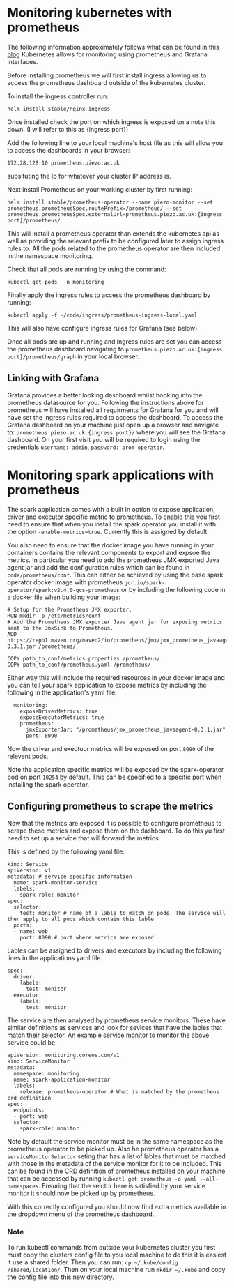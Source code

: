 # Monitoring kubernetes with prometheus
The following information approximately follows what can be found in this [blog](https://itnext.io/kubernetes-monitoring-with-prometheus-in-15-minutes-8e54d1de2e13)
Kubernetes allows for monitoring using prometheus and Grafana interfaces.

Before installing prometheus we will first install ingress allowing us to access the prometheus dashboard outside of the kubernetes cluster.

To install the ingress controller run:
```
helm install stable/nginx-ingress
```
Once installed check the port on which ingress is exposed on a note this down. (I will refer to this as {ingress port})

Add the following line to your local machine's host file as this will allow you to access the dashboards in your browser:
```
172.28.128.10 prometheus.piezo.ac.uk
```
subsituting the Ip for whatever your cluster IP address is.


Next install Prometheus on your working cluster by first running:
```
helm install stable/prometheus-operator --name piezo-monitor --set prometheus.prometheusSpec.routePrefix=/prometheus/ --set prometheus.prometheusSpec.externalUrl=prometheus.piezo.ac.uk:{ingress port}/prometheus/ 
```
This will install a prometheus operator than extends the kubernetes api as well as providing the relevant prefix to be configured later to assign ingress rules to. All the pods related to the prometheus operator are then included in the namespace monitoring.

Check that all pods are running by using the command:
```
kubectl get pods  -n monitoring
```

Finally apply the ingress rules to access the prometheus dashboard by running:
```
kubectl apply -f ~/code/ingress/prometheus-ingress-local.yaml
```
This will also have configure ingress rules for Grafana (see below).

Once all pods are up and running and ingress rules are set you can access the prometheus dashboard navigating to `prometheus.piezo.ac.uk:{ingress port}/prometheus/graph` in your local browser.


## Linking with Grafana
Grafana provides a better looking dashboard whilst hooking into the prometheus datasource for you. Following the instructions above for prometheus will have installed all requirments for Grafana for you and will have set the ingress rules required to access the dashboard. To access the Grafana dashboard on your machine just open up a browser and navigate to: `prometheus.piezo.ac.uk:{ingress port}/` where you will see the Grafana dashboard. On your first visit you will be required to login using the credentials `username: admin`, `password: prom-operator`.


# Monitoring spark applications with prometheus
The spark application comes with a built in option to expose application, driver and executor specific metric to prometheus. To enable this you first need to ensure that when you install the spark operator you install it with the option `-enable-metrics=true`. Currently this is assigned by default.

You also need to ensure that the docker image you have running in your containers contains the relevant components to export and expsoe the metrics. In particular you need to add the prometheus JMX exported Java agent jar and add the configuration rules which can be found in `code/prometheus/conf`. This can either be achieved by using the base spark operator docker image with prometheus `gcr.io/spark-operator/spark:v2.4.0-gcs-prometheus` or by including the following code in a docker file when building your image:
```
# Setup for the Prometheus JMX exporter.
RUN mkdir -p /etc/metrics/conf
# Add the Prometheus JMX exporter Java agent jar for exposing metrics sent to the JmxSink to Prometheus.
ADD https://repo1.maven.org/maven2/io/prometheus/jmx/jmx_prometheus_javaagent/0.3.1/jmx_prometheus_javaagent-0.3.1.jar /prometheus/

COPY path_to_conf/metrics.properties /prometheus/
COPY path_to_conf/prometheus.yaml /prometheus/
```

Either way this will include the required resources in your docker image and you can tell your spark application to expose metrics by including the following in the application's yaml file:
```
  monitoring:
    exposeDriverMetrics: true
    exposeExecutorMetrics: true
    prometheus:
      jmxExporterJar: "/prometheus/jmx_prometheus_javaagent-0.3.1.jar"
      port: 8090 
```

Now the driver and exectuor metrics will be exposed on port `8090` of the relevent pods. 

Note the application specific metrics will be exposed by the spark-operator pod on port `10254` by default. This can be specified to a specific port when installing the spark operator.

## Configuring prometheus to scrape the metrics

Now that the metrics are exposed it is possible to configure prometheus to scrape these metrics and expose them on the dashboard. To do this yu first need to set up a service that will forward the metrics. 

This is defined by the following yaml file:

```
kind: Service
apiVersion: v1
metadata: # service specific information
  name: spark-monitor-service 
  labels:
    spark-role: monitor
spec:
  selector:
    test: monitor # name of a lable to match on pods. The service will then apply to all pods which contain this lable
  ports:
  - name: web
    port: 8090 # port where metrics are exposed
```

Lables can be assigned to drivers and executors by including the following lines in the applications yaml file.

```
spec:
  driver:
    labels:
      test: monitor
  executor:
    labels:
      test: monitor
```

The service are then analysed by prometheus service monitors. These have similar definitions as services and look for sevices that have the lables that match their selector. An example service monitor to monitor the above service could be:

```
apiVersion: monitoring.coreos.com/v1
kind: ServiceMonitor
metadata:
  namespace: monitoring
  name: spark-application-monitor
  labels:
    release: prometheus-operator # What is matched by the prometheus crd definition
spec:
  endpoints:
  - port: web
  selector:
    spark-role: monitor
```

Note by default the service monitor must be in the same namespace as the prometheus operator to be picked up. Also he prometheus operator has a `serviceMonitorSelector` seting that has a list of lables that must be matched with those in the metadata of the service monitor for it to be included. This can be found in the CRD definition of prometheus installed on your machine that can be accessed by running `kubectl get prometheus -o yaml --all-namespaces`. Ensuring that the selctor here is satisfied by your service monitor it should now be picked up by prometheus. 

With this correctly configured you should now find extra metrics available in the dropdown menu of the prometheus dashboard. 

### Note
To run kubectl commands from outside your kubernetes cluster you first must copy the clusters config file to you local machine to do this it is easiest it use a shared folder. 
Then you can run:
`cp ~/.kube/config /shared/location/`. Then on your local machine run `mkdir ~/.kube` and copy the config file into this new directory.